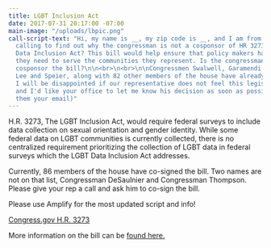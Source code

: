 ```yaml
---
title: LGBT Inclusion Act
date: 2017-07-31 20:17:00 -07:00
main-image: "/uploads/lbpic.png"
call-script-text: "Hi, my name is __, my zip code is __, and I am from indivisible4c.\n<br>\n<br>\nI'm
  calling to find out why the congressman is not a cosponsor of HR 3273, the LGBT
  Data Inclusion Act? This bill would help ensure that policy makers have the information
  they need to serve the communities they represent. Is the congressman planning to
  cosponsor the bill?\n\n<br>\n<br>\n\nCongressmen Swalwell, Garamendi and Congresswomen
  Lee and Speier, along with 82 other members of the house have already cosigned.
  I will be disappointed if our representative does not feel this legislation is important,
  and I'd like your office to let me know his decision as soon as possible. \n<br>\n<br>\n(give
  them your email)"
---
```


H.R. 3273, The LGBT Inclusion Act, would require federal surveys to include data collection on sexual orientation and gender identity. While some federal data on LGBT communities is currently collected, there is no centralized requirement prioritizing the collection of LGBT data in federal surveys which the LGBT Data Inclusion Act addresses.

Currently, 86 members of the house have co-signed the bill. Two names are not on that list, Congressman DeSaulnier and Congressman Thompson. Please give your rep a call and ask him to co-sign the bill.

Please use Amplify for the most updated script and info!


[Congress.gov H.R. 3273](https://www.congress.gov/bill/115th-congress/house-bill/3273/committees?q=%7B%22search%22%3A%5B%22lgbt%22%5D%7D&r=1)

More information on the bill can be [found here.](http://lgbtweekly.com/2017/07/18/sen-baldwin-and-rep-grijalva-lead-congress-on-lgbt-data-inclusion-act/)